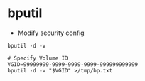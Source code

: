 # bputil

- Modify security config

```shell
bputil -d -v

# Specify Volume ID
VGID=99999999-9999-9999-9999-999999999999
bputil -d -v "$VGID" >/tmp/bp.txt
```

